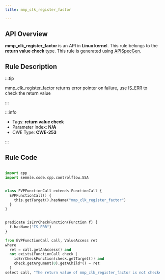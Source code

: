 ```yaml
---
title: mmp_clk_register_factor

---
```



## API Overview
**mmp_clk_register_factor** is an API in **Linux kernel**. This rule belongs to the **return value check** type. This rule is generated using [APISpecGen](../../tools/APISpecGen).
## Rule Description

:::tip

mmp_clk_register_factor returns error pointer on failure, use IS_ERR to check the return value

:::

:::info

- Tags: **return value check**
- Parameter Index: **N/A**
- CWE Type: **CWE-253**

:::

## Rule Code
```python

import cpp
import semmle.code.cpp.controlflow.SSA


class EVPFunctionCall extends FunctionCall {
  EVPFunctionCall() {
    this.getTarget().hasName("mmp_clk_register_factor")
  }
}


predicate isErrCheckFunction(Function f) {
  f.hasName("IS_ERR") 
}

from EVPFunctionCall call, ValueAccess ret
where
  ret = call.getAnAccess() and
  not exists(FunctionCall check |
    isErrCheckFunction(check.getTarget()) and
    check.getArgument(0).getAChild*() = ret
  )
select call, "The return value of mmp_clk_register_factor is not checked with IS_ERR."
    
```
